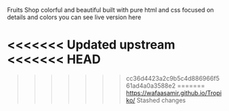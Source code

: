 Fruits Shop colorful and beautiful 
built with pure html and css 
focused on details and colors 
you can see live version here 

<<<<<<< Updated upstream
<<<<<<< HEAD
=======

>>>>>>> cc36d4423a2c9b5c4d886966f561ad4a0a3588e2
=======
https://wafaasamir.github.io/Tropiko/
>>>>>>> Stashed changes
